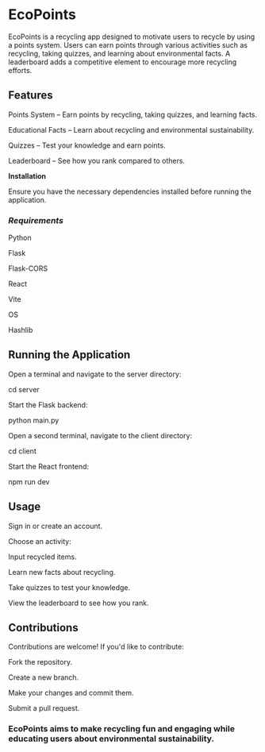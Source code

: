 # **EcoPoints**

EcoPoints is a recycling app designed to motivate users to recycle by using a points system. Users can earn points through various activities such as recycling, taking quizzes, and learning about environmental facts. A leaderboard adds a competitive element to encourage more recycling efforts.

## **Features**

Points System – Earn points by recycling, taking quizzes, and learning facts.

Educational Facts – Learn about recycling and environmental sustainability.

Quizzes – Test your knowledge and earn points.

Leaderboard – See how you rank compared to others.

**Installation**

Ensure you have the necessary dependencies installed before running the application.

### *Requirements*

Python

Flask

Flask-CORS

React

Vite

OS

Hashlib

## **Running the Application**

Open a terminal and navigate to the server directory:

cd server

Start the Flask backend:

python main.py

Open a second terminal, navigate to the client directory:

cd client

Start the React frontend:

npm run dev

## **Usage**

Sign in or create an account.

Choose an activity:

Input recycled items.

Learn new facts about recycling.

Take quizzes to test your knowledge.

View the leaderboard to see how you rank.

## **Contributions**

Contributions are welcome! If you'd like to contribute:

Fork the repository.

Create a new branch.

Make your changes and commit them.

Submit a pull request.




### **EcoPoints aims to make recycling fun and engaging while educating users about environmental sustainability.**